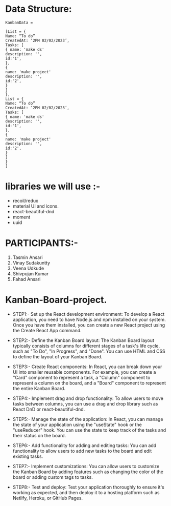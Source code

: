 # Data Structure:

```
KanbanData =

[List = {
Name: “To do”
CreatedAt: ‘2PM 02/02/2023’,
Tasks: [
{ name: 'make ds'
description: '',
id:'1',
},
{
name: 'make project'
description: '',
id:'2',
}
]
},
List = {
Name: “To do”
CreatedAt: ‘2PM 02/02/2023’,
Tasks: [
{ name: 'make ds'
description: '',
id:'1',
},
{
name: 'make project'
description: '',
id:'2',
}
]
}
]
```

# libraries we will use :-

- recoil/redux
- material UI and icons.
- react-beautiful-dnd
- moment
- uuid

# PARTICIPANTS:-

1. Tasmin Ansari
2. Vinay Sudakuntty
3. Veena Udkude
4. Shivpujan Kumar
5. Fahad Ansari

# Kanban-Board-project.

- STEP1:- Set up the React development environment: To develop a React application, you need to have Node.js and npm installed on your system.
  Once you have them installed, you can create a new React project using the Create React App command.

- STEP2:- Define the Kanban Board layout: The Kanban Board layout typically consists of columns for different stages of a task's life cycle, such as "To Do", "In Progress", and "Done".
  You can use HTML and CSS to define the layout of your Kanban Board.

- STEP3:- Create React components: In React, you can break down your UI into smaller reusable components.
  For example, you can create a "Card" component to represent a task, a "Column" component to represent a column on the board, and a "Board" component to represent the entire Kanban Board.

- STEP4:- Implement drag and drop functionality: To allow users to move tasks between columns, you can use a drag and drop library such as React DnD or react-beautiful-dnd.

- STEP5:- Manage the state of the application: In React, you can manage the state of your application using the "useState" hook or the "useReducer" hook.
  You can use the state to keep track of the tasks and their status on the board.

- STEP6:- Add functionality for adding and editing tasks: You can add functionality to allow users to add new tasks to the board and edit existing tasks.

- STEP7:- Implement customizations: You can allow users to customize the Kanban Board by adding features such as changing the color of the board or adding custom tags to tasks.

- STEP8:- Test and deploy: Test your application thoroughly to ensure it's working as expected, and then deploy it to a hosting platform such as Netlify, Heroku, or GitHub Pages.
